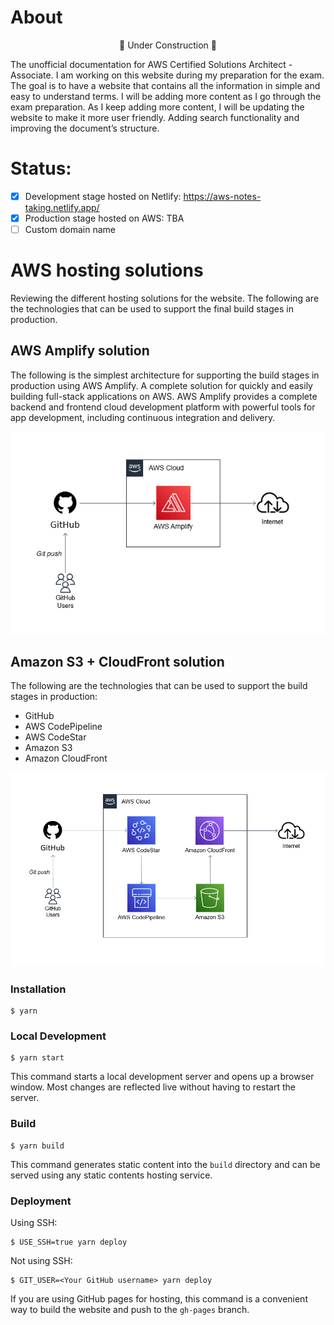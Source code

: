 # About

<p align="center">🚧 Under Construction 🚧</p>

The unofficial documentation for AWS Certified Solutions Architect - Associate.
I am working on this website during my preparation for the exam. The goal is to have a website that contains all the information in simple and easy to understand terms. I will be adding more content as I go through the exam preparation. As I keep adding more content, I will be updating the website to make it more user friendly. Adding search functionality and improving the document’s structure.              
   

# Status:

- [x] Development stage hosted on Netlify: https://aws-notes-taking.netlify.app/
- [x] Production stage hosted on AWS: TBA
- [ ] Custom domain name

# AWS hosting solutions

Reviewing the different hosting solutions for the website. The following are the technologies that can be used to support the final build stages in production.
## AWS Amplify solution

The following is the simplest architecture for supporting the build stages in production using AWS Amplify. A complete solution for quickly and easily building full-stack applications on AWS. AWS Amplify provides a complete backend and frontend cloud development platform with powerful tools for app development, including continuous integration and delivery.

![Architecture](./static/img/website-simple-architecture.png)

## Amazon S3 + CloudFront solution

The following are the technologies that can be used to support the build stages in production:

- GitHub
- AWS CodePipeline
- AWS CodeStar
- Amazon S3
- Amazon CloudFront

![Architecture](./static/img/website-expected-architecture.png)

### Installation

```
$ yarn
```

### Local Development

```
$ yarn start
```

This command starts a local development server and opens up a browser window. Most changes are reflected live without having to restart the server.

### Build

```
$ yarn build
```

This command generates static content into the `build` directory and can be served using any static contents hosting service.

### Deployment

Using SSH:

```
$ USE_SSH=true yarn deploy
```

Not using SSH:

```
$ GIT_USER=<Your GitHub username> yarn deploy
```

If you are using GitHub pages for hosting, this command is a convenient way to build the website and push to the `gh-pages` branch.
